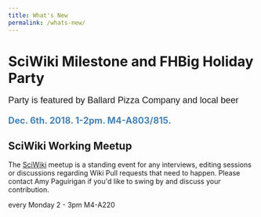 ```yaml
---
title: What's New
permalink: /whats-new/
---
```


<div class="notice--info">
    <h1><i class="fas fa-beer fa-2x"></i> SciWiki Milestone and FHBig Holiday Party</h1>
  <p style="font-family:arial;font-size:130%;"> Party is featured by Ballard Pizza Company and local beer
  </p>


  <p style="color:steelblue;font-size:130%;font-weight: bold;">Dec. 6th. 2018. 1-2pm. M4-A803/815.
  </p>
</div> 


## <i class="fab fa-meetup fa-2x"></i> SciWiki Working Meetup
The [SciWiki](https://github.com/FredHutch/wiki ) meetup is a standing event for any interviews, editing sessions or discussions regarding Wiki Pull requests that need to happen.  Please contact Amy Paguirigan if you'd like to swing by and discuss your contribution.  


<i class="fas fa-calendar-check"></i> every Monday
<i class="fas fa-clock"> </i>  2 - 3pm
<i class="fas fa-map-marker-alt"></i> M4-A220

